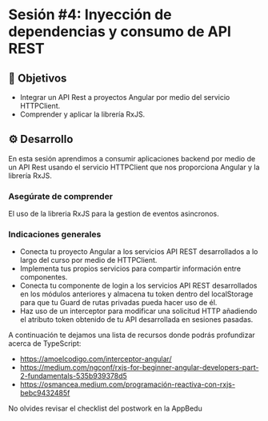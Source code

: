 # Sesión #4: Inyección de dependencias y consumo de API REST

## :dart: Objetivos

- Integrar un API Rest a proyectos Angular por medio del servicio HTTPClient.
- Comprender y aplicar la librería RxJS. 

## ⚙ Desarrollo

En esta sesión aprendimos a consumir aplicaciones backend por medio de un API Rest usando el servicio HTTPClient que nos proporciona Angular y la librería RxJS.

### Asegúrate de comprender

El uso de la libreria RxJS para la gestion de eventos asincronos.

### Indicaciones generales

+ Conecta tu proyecto Angular a los servicios API REST desarrollados a lo largo del curso por medio de HTTPClient.
+ Implementa tus propios servicios para compartir información entre  componentes.
+ Conecta tu componente de login a los servicios API REST desarrollados en los módulos anteriores y almacena tu token dentro del localStorage para que tu Guard de rutas privadas pueda hacer uso de él.
+ Haz uso de un interceptor para modificar una solicitud HTTP añadiendo el atributo token obtenido de tu API desarrollada en sesiones pasadas.

A continuación te dejamos una lista de recursos donde podrás profundizar acerca de TypeScript:
* https://amoelcodigo.com/interceptor-angular/
* https://medium.com/ngconf/rxjs-for-beginner-angular-developers-part-2-fundamentals-535b939378d5
* https://osmancea.medium.com/programación-reactiva-con-rxjs-bebc9432485f

No olvides revisar el checklist del postwork en la AppBedu